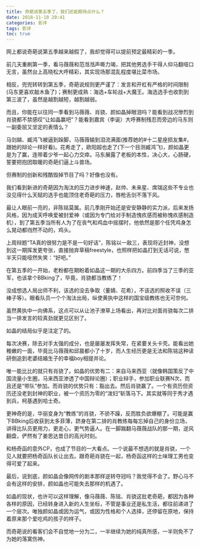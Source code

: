 ```yaml
---
title: 奇葩说第五季了，我们还能期待点什么？
date: 2018-11-10 20:41
categories: 影评
tags: 影评
toc: true
---
```

网上都说奇葩说第五季越来越假了，我却觉得可以提前预定最精彩的一季。

前几天重刷第一季，看马薇薇和范湉湉声嘶力竭，把其他男选手干得人仰马翻哑口无言，虽然台上高晓松大呼精彩，其实现场那混乱程度堪比菜市场。

相反，兜兜转转到第五季，奇葩说规则更严谨了：发言和开杠有严格的时间限制(马东更喜欢敲木鱼了)；赛制更成熟：海选+车轮战+大魔王。海选选手也收割到第三波了，虽然是越割越短，越割越弱。

而且，你能在以往同一季看到马薇薇、肖骁、颜如晶掉眼泪吗？能看到战况惨烈到肖骁都不禁感叹“让如晶赢吧”？能看到嘉宾（李诞）大呼赛制残忍而旁边的马东则一副委屈又坚定的表情么？

马剑越、臧鸿飞被逼到跺脚，马薇薇输到泪流满面(推荐她的#十二星座损友集#，跟她的辩论一样好看)。花希走了，欧阳超也走了(下一个目测臧鸿飞)，颜如晶更是为了赢，连带着少爷一起心力交瘁。马东展露了老板的本性，决心大，心肠硬，誓要把抱团取暖的奇葩们逼上斗兽场。

但赛制的创新和残酷毁掉节目了吗？好像也没有。

我们看到新进的奇葩因为淘汰的压力进步神速，赵帅、未来星、席瑞这些不专业也没见得什么天赋的选手也能顶住老奇葩的压力，唇枪舌剑不落下风。

最让人眼前一亮的，非陈铭莫属。前几季刚开始还是安安静静的实力派，后来发扬风格，因为成天呼唤爱被封爱神（或因为专门给对手制造愧疚感而被称愧疚感制造机），到了第五季当所有人为了在丧气和鸡血中摇摆时，他依然是那个任凭鸡身怎么晃动都岿然不动的，鸡头。

上周辩题“TA真的很努力是不是一句好话”，陈铭以一敌三，表现将近封神，没想到这一期挥发更夸张，直接抛弃草稿freestyle，也照样把如晶打到无话可说，憋半天只能哑然失笑：“好吧。”

在第五季的一开始，老粉都在期盼着如晶这一期的大杀四方。前四季当了三季的亚军，也该拿个BBking了，毕竟，肖骁都当教练了！

没成想选人局出师不利，该选的没去争取（董婧、花希），不该选的照收不误（三棒子等）。眼看队员一个个淘汰出局，纵使黄执中这样的国宝级教练也无可奈何。

虽然黄执中一向佛系，这点可以从让池子潦草上场看出，再对比对面肖骁每次二排当一排发言的较真劲就更见区别了。

如晶的结局似乎是注定了的。

每次决赛，除去对手太强的成分，也是屡屡发挥失常，在紧要关头卡壳。能看出她稚嫩的一面，毕竟比马薇薇和邱晨都小了十岁，而人生经历更是无法和陈铭这种读研倒追到老婆结婚生子的幸福boy相提并论。

唯一能比比的就只有肖骁了。如晶的优势有二：来自马来西亚（就像韩国策反了中国流量小生圈，马来西亚渗透了中国辩论圈）；职业辩手，参加职业联赛N次，而且还是“带队”参加。而肖骁的优势只有：豁出去。然后肖骁赢了。一个有资历但资历还没老到封神的职业，被一个资历为零的“泼妇”斩落马下。其实就等同于秀才遇到兵，柯基遇到哈士奇。

更神奇的是，华丽变身为“教练”的肖骁，不骄不躁，反而胜负欲爆棚了。可能是赢下BBking后收获到太多菲薄，跻身在第二排的肖教练每每忘掉自己的身份立场，讲得比队员更用力，更走心，更气势逼人。在一脚踹翻马薇薇战队的那一期，逆风翻盘，俨然有了姜思达昔日的高光时刻。

和杨奇函的意外CP，也成了节目的一大看点。一个说最不想选的就是肖骁，一个见人就要把杨奇函队长让出去。跟奇葩肖骁在一起，杨奇函这样的土味理工男也变得可爱了起来。

最后，说到底，颜如晶会像网传的剧本那样逆转夺冠吗？我觉得不会了。野心马不会有这样的安排，颜如晶也可能失去那样的机遇了。

如晶的现状，也许可以这样理解，像马薇薇、陈铭、肖骁这批老奇葩，都因为各种各样的原因，已经转身进入新的人生坐标，不管是事业还是私生活，都往前递进了一个层次。唯独颜如晶或因为运气，或因为性格和个人选择，还停留在原地，保持着原来那个爱吃鸡的孩子的样子。

而奇葩说的看客们会不自觉地一分为二，一半继续为她的纯真所感，一半则免不了为她的落寞伤神。
